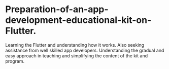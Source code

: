 # Preparation-of-an-app-development-educational-kit-on-Flutter.
Learning the Flutter and understanding how it works. Also seeking assistance from well skilled app developers. Understanding the gradual and easy approach in teaching and simplifying the content of the kit and program.  
